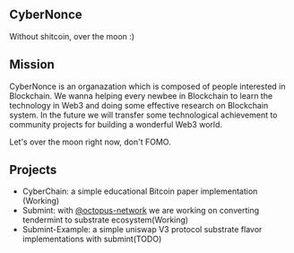 ## CyberNonce

Without shitcoin, over the moon :)

## Mission

CyberNonce is an organazation which is composed of people interested in Blockchain. We wanna helping every newbee in Blockchain to learn the technology in Web3 and doing some effective research on Blockchain system. In the future we will transfer some technological achievement to community projects for building a wonderful Web3 world. 

Let's over the moon right now, don't FOMO.

## Projects 

* CyberChain: a simple educational Bitcoin paper implementation (Working)
* Submint: with [@octopus-network](https://github.com/octopus-network) we are working on converting tendermint to substrate ecosystem(Working)
* Submint-Example: a simple uniswap V3 protocol substrate flavor implementations with submint(TODO)
